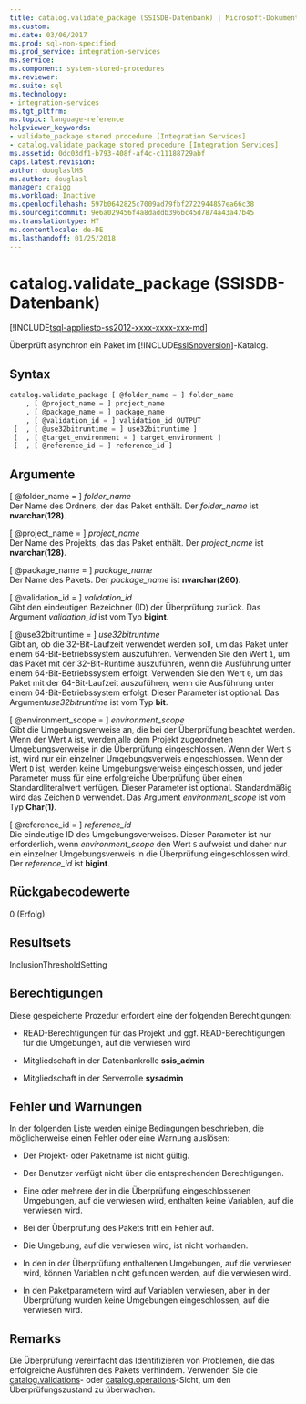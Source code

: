 ```yaml
---
title: catalog.validate_package (SSISDB-Datenbank) | Microsoft-Dokumentation
ms.custom: 
ms.date: 03/06/2017
ms.prod: sql-non-specified
ms.prod_service: integration-services
ms.service: 
ms.component: system-stored-procedures
ms.reviewer: 
ms.suite: sql
ms.technology:
- integration-services
ms.tgt_pltfrm: 
ms.topic: language-reference
helpviewer_keywords:
- validate_package stored procedure [Integration Services]
- catalog.validate_package stored procedure [Integration Services]
ms.assetid: 0dc03df1-b793-408f-af4c-c11188729abf
caps.latest.revision: 
author: douglaslMS
ms.author: douglasl
manager: craigg
ms.workload: Inactive
ms.openlocfilehash: 597b0642825c7009ad79fbf2722944857ea66c38
ms.sourcegitcommit: 9e6a029456f4a8daddb396bc45d7874a43a47b45
ms.translationtype: HT
ms.contentlocale: de-DE
ms.lasthandoff: 01/25/2018
---
```

# <a name="catalogvalidatepackage-ssisdb-database"></a>catalog.validate_package (SSISDB-Datenbank)
[!INCLUDE[tsql-appliesto-ss2012-xxxx-xxxx-xxx-md](../../includes/tsql-appliesto-ss2012-xxxx-xxxx-xxx-md.md)]

  Überprüft asynchron ein Paket im [!INCLUDE[ssISnoversion](../../includes/ssisnoversion-md.md)]-Katalog.  
  
## <a name="syntax"></a>Syntax  
  
```sql
catalog.validate_package [ @folder_name = ] folder_name  
    , [ @project_name = ] project_name  
    , [ @package_name = ] package_name  
    , [ @validation_id = ] validation_id OUTPUT  
 [  , [ @use32bitruntime = ] use32bitruntime ]  
 [  , [ @target_environment = ] target_environment ]  
 [  , [ @reference_id = ] reference_id ]  
```  
  
## <a name="arguments"></a>Argumente  
 [ @folder_name = ] *folder_name*  
 Der Name des Ordners, der das Paket enthält. Der *folder_name* ist **nvarchar(128)**.  
  
 [ @project_name = ] *project_name*  
 Der Name des Projekts, das das Paket enthält. Der *project_name* ist **nvarchar(128)**.  
  
 [ @package_name = ] *package_name*  
 Der Name des Pakets. Der *package_name* ist **nvarchar(260)**.  
  
 [ @validation_id = ] *validation_id*  
 Gibt den eindeutigen Bezeichner (ID) der Überprüfung zurück. Das Argument *validation_id* ist vom Typ **bigint**.  
  
 [ @use32bitruntime = ] *use32bitruntime*  
 Gibt an, ob die 32-Bit-Laufzeit verwendet werden soll, um das Paket unter einem 64-Bit-Betriebssystem auszuführen. Verwenden Sie den Wert `1`, um das Paket mit der 32-Bit-Runtime auszuführen, wenn die Ausführung unter einem 64-Bit-Betriebssystem erfolgt. Verwenden Sie den Wert `0`, um das Paket mit der 64-Bit-Laufzeit auszuführen, wenn die Ausführung unter einem 64-Bit-Betriebssystem erfolgt. Dieser Parameter ist optional. Das Argument*use32bitruntime* ist vom Typ **bit**.  
  
 [ @environment_scope = ] *environment_scope*  
 Gibt die Umgebungsverweise an, die bei der Überprüfung beachtet werden. Wenn der Wert `A` ist, werden alle dem Projekt zugeordneten Umgebungsverweise in die Überprüfung eingeschlossen. Wenn der Wert `S` ist, wird nur ein einzelner Umgebungsverweis eingeschlossen. Wenn der Wert `D` ist, werden keine Umgebungsverweise eingeschlossen, und jeder Parameter muss für eine erfolgreiche Überprüfung über einen Standardliteralwert verfügen. Dieser Parameter ist optional. Standardmäßig wird das Zeichen `D` verwendet. Das Argument *environment_scope* ist vom Typ **Char(1)**.  
  
 [ @reference_id = ] *reference_id*  
 Die eindeutige ID des Umgebungsverweises. Dieser Parameter ist nur erforderlich, wenn *environment_scope* den Wert `S` aufweist und daher nur ein einzelner Umgebungsverweis in die Überprüfung eingeschlossen wird. Der *reference_id* ist **bigint**.  
  
## <a name="return-code-values"></a>Rückgabecodewerte  
 0 (Erfolg)  
  
## <a name="result-sets"></a>Resultsets  
 InclusionThresholdSetting  
  
## <a name="permissions"></a>Berechtigungen  
 Diese gespeicherte Prozedur erfordert eine der folgenden Berechtigungen:  
  
-   READ-Berechtigungen für das Projekt und ggf. READ-Berechtigungen für die Umgebungen, auf die verwiesen wird  
  
-   Mitgliedschaft in der Datenbankrolle **ssis_admin**  
  
-   Mitgliedschaft in der Serverrolle **sysadmin**  
  
## <a name="errors-and-warnings"></a>Fehler und Warnungen  
 In der folgenden Liste werden einige Bedingungen beschrieben, die möglicherweise einen Fehler oder eine Warnung auslösen:  
  
-   Der Projekt- oder Paketname ist nicht gültig.  
  
-   Der Benutzer verfügt nicht über die entsprechenden Berechtigungen.  
  
-   Eine oder mehrere der in die Überprüfung eingeschlossenen Umgebungen, auf die verwiesen wird, enthalten keine Variablen, auf die verwiesen wird.  
  
-   Bei der Überprüfung des Pakets tritt ein Fehler auf.  
  
-   Die Umgebung, auf die verwiesen wird, ist nicht vorhanden.  
  
-   In den in der Überprüfung enthaltenen Umgebungen, auf die verwiesen wird, können Variablen nicht gefunden werden, auf die verwiesen wird.  
  
-   In den Paketparametern wird auf Variablen verwiesen, aber in der Überprüfung wurden keine Umgebungen eingeschlossen, auf die verwiesen wird.  
  
## <a name="remarks"></a>Remarks  
 Die Überprüfung vereinfacht das Identifizieren von Problemen, die das erfolgreiche Ausführen des Pakets verhindern. Verwenden Sie die [catalog.validations](../../integration-services/system-views/catalog-validations-ssisdb-database.md)- oder [catalog.operations](../../integration-services/system-views/catalog-operations-ssisdb-database.md)-Sicht, um den Überprüfungszustand zu überwachen.  
  
  
